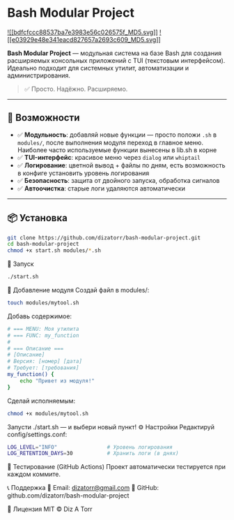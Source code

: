 # Bash Modular Project

[![[bdfcfccc88537ba7e3983e56c026575f_MD5.svg]]](LICENSE)
[![[e03929e48e341eacd827657a2693c609_MD5.svg]]](https://www.gnu.org/software/bash/)

**Bash Modular Project** — модульная система на базе Bash для создания расширяемых консольных приложений с TUI (текстовым интерфейсом). Идеально подходит для системных утилит, автоматизации и администрирования.

> ✅ Просто. Надёжно. Расширяемо.

---

## 🔧 Возможности

- ✅ **Модульность**: добавляй новые функции — просто положи `.sh` в `modules/`, после выполнения модуля переход в главное меню. Наиболее часто используемые функции вынесены в lib.sh в корне
- ✅ **TUI-интерфейс**: красивое меню через `dialog` или `whiptail`
- ✅ **Логирование**: цветной вывод + файлы по дням, есть возможность в конфиге установить уровень логирования
- ✅ **Безопасность**: защита от двойного запуска, обработка сигналов
- ✅ **Автоочистка**: старые логи удаляются автоматически

---

## 📦 Установка

```bash
git clone https://github.com/dizatorr/bash-modular-project.git
cd bash-modular-project
chmod +x start.sh modules/*.sh
```

🚀 Запуск
```bash
./start.sh
```

🧩 Добавление модуля
Создай файл в modules/:
```bash
touch modules/mytool.sh
```

Добавь содержимое:
```bash
# === MENU: Моя утилита
# === FUNC: my_function
#
# === Описание ===
# [Описание]
# Версия: [номер] [дата]
# Требует: [требования]
my_function() {
    echo "Привет из модуля!"
}
```
Сделай исполняемым:
```bash
chmod +x modules/mytool.sh
```

Запусти ./start.sh — и выбери новый пункт!
⚙️ Настройки
Редактируй config/settings.conf:
```bash
LOG_LEVEL="INFO"                # Уровень логирования
LOG_RETENTION_DAYS=30           # Хранить логи (в днях)
```

🧪 Тестирование (GitHub Actions)
Проект автоматически тестируется при каждом коммите.

📞 Поддержка
📧 Email: dizatorr@gmail.com
📁 GitHub: github.com/dizatorr/bash-modular-project

📜 Лицензия
MIT © Diz A Torr
